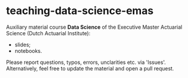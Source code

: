 # teaching-data-science-emas
Auxiliary material course **Data Science** of the Executive Master Actuarial Science (Dutch Actuarial Institute):
- slides; 
- notebooks.


Please report questions, typos, errors, unclarities etc. via 'Issues'. Alternatively, feel free to update the material and open a pull request.
